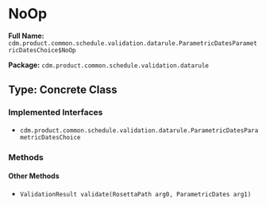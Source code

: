# NoOp

**Full Name:** `cdm.product.common.schedule.validation.datarule.ParametricDatesParametricDatesChoice$NoOp`

**Package:** `cdm.product.common.schedule.validation.datarule`

## Type: Concrete Class

### Implemented Interfaces

- `cdm.product.common.schedule.validation.datarule.ParametricDatesParametricDatesChoice`

### Methods

#### Other Methods

- `ValidationResult validate(RosettaPath arg0, ParametricDates arg1)`

